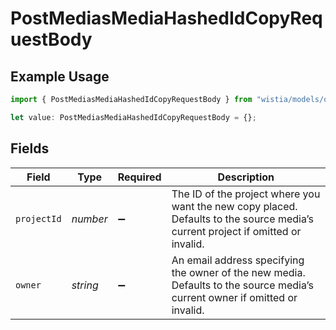 # PostMediasMediaHashedIdCopyRequestBody

## Example Usage

```typescript
import { PostMediasMediaHashedIdCopyRequestBody } from "wistia/models/operations";

let value: PostMediasMediaHashedIdCopyRequestBody = {};
```

## Fields

| Field                                                                                                                           | Type                                                                                                                            | Required                                                                                                                        | Description                                                                                                                     |
| ------------------------------------------------------------------------------------------------------------------------------- | ------------------------------------------------------------------------------------------------------------------------------- | ------------------------------------------------------------------------------------------------------------------------------- | ------------------------------------------------------------------------------------------------------------------------------- |
| `projectId`                                                                                                                     | *number*                                                                                                                        | :heavy_minus_sign:                                                                                                              | The ID of the project where you want the new copy placed. Defaults to the source media’s current project if omitted or invalid. |
| `owner`                                                                                                                         | *string*                                                                                                                        | :heavy_minus_sign:                                                                                                              | An email address specifying the owner of the new media. Defaults to the source media’s current owner if omitted or invalid.     |